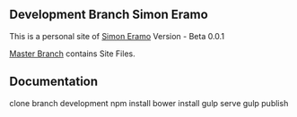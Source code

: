 ## Development Branch Simon Eramo

This is a personal site of [Simon Eramo](https://twitter.com/simoneramo)
Version - Beta 0.0.1

[Master Branch](https://github.com/simoneramo/simoneramo.github.io/tree/master) contains Site Files.

## Documentation

clone branch development
npm install
bower install
gulp serve
gulp publish